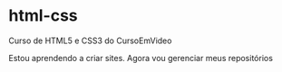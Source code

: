 # html-css
 Curso de HTML5 e CSS3 do CursoEmVideo

 Estou aprendendo a criar sites.
 Agora vou gerenciar meus repositórios
